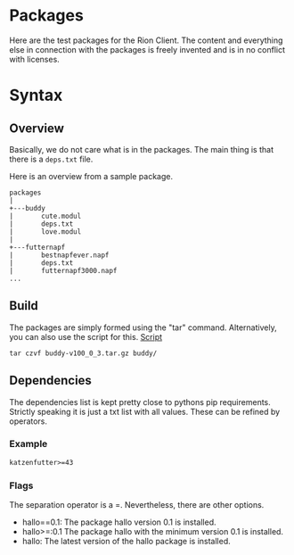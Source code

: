 # Packages

Here are the test packages for the Rion Client. The content and everything else in connection with the packages is freely invented and is in no conflict with licenses. 

# Syntax 
## Overview
Basically, we do not care what is in the packages. The main thing is that there is a ``deps.txt`` file.

Here is an overview from a sample package. 

```
packages
|
+---buddy
|       cute.modul
|       deps.txt
|       love.modul
|
+---futternapf
|       bestnapfever.napf
|       deps.txt
|       futternapf3000.napf
...
```
## Build
The packages are simply formed using the "tar" command. Alternatively, you can also use the script for this. [Script](/package/extract/makepacs.sh)
```shell
tar czvf buddy-v100_0_3.tar.gz buddy/
```

## Dependencies
The dependencies list is kept pretty close to pythons pip requirements. 
Strictly speaking it is just a txt list with all values. These can be refined by operators. 

### Example
```txt
katzenfutter>=43
```

### Flags
The separation operator is a =.  Nevertheless, there are other options.

- hallo==0.1: The package hallo version 0.1 is installed.
- hallo>=:0.1 The package hallo with the minimum version 0.1 is installed.
- hallo: The latest version of the hallo package is installed.  